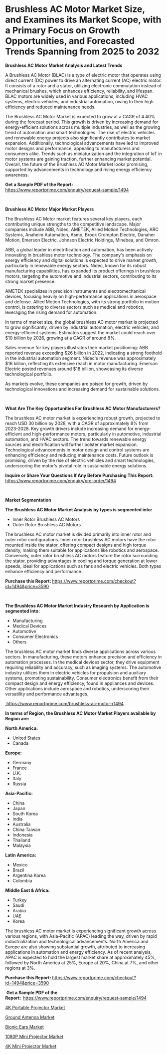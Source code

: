 <p><h1>Brushless AC Motor Market Size, and Examines its Market Scope, with a Primary Focus on Growth Opportunities, and Forecasted Trends Spanning from 2025 to 2032</h1></p><p><strong>Brushless AC Motor Market Analysis and Latest Trends</strong></p>
<p><p>A Brushless AC Motor (BLAC) is a type of electric motor that operates using direct current (DC) power to drive an alternating current (AC) electric motor. It consists of a rotor and a stator, utilizing electronic commutation instead of mechanical brushes, which enhances efficiency, reliability, and lifespan. BLAC motors are widely used in various applications, including HVAC systems, electric vehicles, and industrial automation, owing to their high efficiency and reduced maintenance needs.</p><p>The Brushless AC Motor Market is expected to grow at a CAGR of 4.40% during the forecast period. This growth is driven by increasing demand for energy-efficient solutions across multiple industries, as well as the growing trend of automation and smart technologies. The rise of electric vehicles and renewable energy projects also significantly contributes to market expansion. Additionally, technological advancements have led to improved motor designs and performance, appealing to manufacturers and consumers alike. Trends such as miniaturization and the integration of IoT in motor systems are gaining traction, further enhancing market potential. Overall, the future of the Brushless AC Motor Market looks promising, supported by advancements in technology and rising energy efficiency awareness.</p></p>
<p><strong>Get a Sample PDF of the Report:&nbsp;</strong> <a href="https://www.reportprime.com/enquiry/request-sample/1494?utm_campaign=1138&utm_medium=2&utm_source=Github&utm_content=ia&utm_term=18032025&utm_id=brushless-ac-motor">https://www.reportprime.com/enquiry/request-sample/1494</a></p>
<p>&nbsp;</p>
<p><strong>Brushless AC Motor Major Market Players</strong></p>
<p><p>The Brushless AC Motor market features several key players, each contributing unique strengths to the competitive landscape. Major companies include ABB, Nidec, AMETEK, Allied Motion Technologies, ARC Systems, Anaheim Automation, Asmo, Brook Crompton Electric, Danaher Motion, Emerson Electric, Johnson Electric Holdings, Minebea, and Omron.</p><p>ABB, a global leader in electrification and automation, has been actively innovating in brushless motor technology. The company's emphasis on energy efficiency and digital solutions is expected to drive market growth, particularly in renewable energy sectors. Nidec, known for its robust manufacturing capabilities, has expanded its product offerings in brushless motors, targeting the automotive and industrial sectors, contributing to its strong market presence.</p><p>AMETEK specializes in precision instruments and electromechanical devices, focusing heavily on high-performance applications in aerospace and defense. Allied Motion Technologies, with its strong portfolio in motion control, is catering to diverse sectors such as medical and robotics, leveraging the rising demand for automation.</p><p>In terms of market size, the global brushless AC motor market is projected to grow significantly, driven by industrial automation, electric vehicles, and energy-efficient systems. Estimates suggest the market could reach over $10 billion by 2026, growing at a CAGR of around 8%.</p><p>Sales revenue for key players illustrates their market positioning: ABB reported revenue exceeding $26 billion in 2022, indicating a strong foothold in the industrial automation segment. Nidec's revenue was approximately $16 billion, reflecting its extensive reach in motor manufacturing. Emerson Electric posted revenues around $18 billion, showcasing its diverse technological portfolio.</p><p>As markets evolve, these companies are poised for growth, driven by technological innovations and increasing demand for sustainable solutions.</p></p>
<p>&nbsp;</p>
<p><strong>What Are The Key Opportunities For Brushless AC Motor Manufacturers?</strong></p>
<p><p>The brushless AC motor market is experiencing robust growth, projected to reach USD 30 billion by 2028, with a CAGR of approximately 8% from 2023-2028. Key growth drivers include increasing demand for energy-efficient and high-performance motors, particularly in automotive, industrial automation, and HVAC sectors. The trend towards renewable energy sources and electrification will further bolster market expansion. Technological advancements in motor design and control systems are enhancing efficiency and reducing maintenance costs. Future outlook is promising, driven by the rise of electric vehicles and smart technologies, underscoring the motor's pivotal role in sustainable energy solutions.</p></p>
<p><strong>Inquire or Share Your Questions If Any Before Purchasing This Report:</strong> <a href="https://www.reportprime.com/enquiry/pre-order/1494?utm_campaign=1138&utm_medium=2&utm_source=Github&utm_content=ia&utm_term=18032025&utm_id=brushless-ac-motor">https://www.reportprime.com/enquiry/pre-order/1494</a></p>
<p>&nbsp;</p>
<p><strong>Market Segmentation</strong></p>
<p><strong>The Brushless AC Motor Market Analysis by types is segmented into:</strong></p>
<p><ul><li>Inner Rotor Brushless AC Motors</li><li>Outer Rotor Brushless AC Motors</li></ul></p>
<p><p>The brushless AC motor market is divided primarily into inner rotor and outer rotor configurations. Inner rotor brushless AC motors have the rotor mounted inside the stator, offering compact designs and high torque density, making them suitable for applications like robotics and aerospace. Conversely, outer rotor brushless AC motors feature the rotor surrounding the stator, providing advantages in cooling and torque generation at lower speeds, ideal for applications such as fans and electric vehicles. Both types enhance efficiency and performance.</p></p>
<p><strong>Purchase this Report:&nbsp;</strong><a href="https://www.reportprime.com/checkout?id=1494&price=3590&utm_campaign=1138&utm_medium=2&utm_source=Github&utm_content=ia&utm_term=18032025&utm_id=brushless-ac-motor">https://www.reportprime.com/checkout?id=1494&price=3590</a></p>
<p>&nbsp;</p>
<p><strong>The Brushless AC Motor Market Industry Research by Application is segmented into:</strong></p>
<p><ul><li>Manufacturing</li><li>Medical Devices</li><li>Automotive</li><li>Consumer Electronics</li><li>Others</li></ul></p>
<p><p>The brushless AC motor market finds diverse applications across various sectors. In manufacturing, these motors enhance precision and efficiency in automation processes. In the medical devices sector, they drive equipment requiring reliability and accuracy, such as imaging systems. The automotive industry utilizes them in electric vehicles for propulsion and auxiliary systems, promoting sustainability. Consumer electronics benefit from their compact design and energy efficiency, found in appliances and devices. Other applications include aerospace and robotics, underscoring their versatility and performance advantages.</p></p>
<p><a href="https://www.reportprime.com/brushless-ac-motor-r1494?utm_campaign=1138&utm_medium=2&utm_source=Github&utm_content=ia&utm_term=18032025&utm_id=brushless-ac-motor">&nbsp;https://www.reportprime.com/brushless-ac-motor-r1494</a></p>
<p><strong>In terms of Region, the Brushless AC Motor Market Players available by Region are:</strong></p>
<p>
    <p> <strong> North America: </strong>
        <ul>
            <li>United States</li>
            <li>Canada</li>
        </ul>
        </p> 
    <p> <strong> Europe: </strong>
        <ul>
            <li>Germany</li>
            <li>France</li>
            <li>U.K.</li>
            <li>Italy</li>
            <li>Russia</li>
        </ul>
        </p> 
    <p> <strong> Asia-Pacific: </strong>
        <ul>
            <li>China</li>
            <li>Japan</li>
            <li>South Korea</li>
            <li>India</li>
            <li>Australia</li>
            <li>China Taiwan</li>
            <li>Indonesia</li>
            <li>Thailand</li>
            <li>Malaysia</li>
        </ul>
        </p> 
    <p> <strong> Latin America: </strong>
        <ul>
            <li>Mexico</li>
            <li>Brazil</li>
            <li>Argentina Korea</li>
            <li>Colombia</li>
        </ul>
        </p> 
    <p> <strong> Middle East & Africa: </strong>
        <ul>
            <li>Turkey</li>
            <li>Saudi</li>
            <li>Arabia</li>
            <li>UAE</li>
            <li>Korea</li>
        </ul>
    </p>
    </p>
<p><p>The brushless AC motor market is experiencing significant growth across various regions, with Asia-Pacific (APAC) leading the way, driven by rapid industrialization and technological advancements. North America and Europe are also showing substantial growth, attributed to increasing applications in automation and energy efficiency. As of recent analysis, APAC is expected to hold the largest market share at approximately 45%, followed by North America at 25%, Europe at 20%, China at 7%, and other regions at 3%.</p></p>
<p><strong>Purchase this Report: </strong><a href="https://www.reportprime.com/checkout?id=1494&price=3590&utm_campaign=1138&utm_medium=2&utm_source=Github&utm_content=ia&utm_term=18032025&utm_id=brushless-ac-motor">https://www.reportprime.com/checkout?id=1494&price=3590</a></p>
<p>&nbsp;<strong>Get a Sample PDF of the Report:&nbsp;&nbsp;</strong><a href="https://www.reportprime.com/enquiry/request-sample/1494?utm_campaign=1138&utm_medium=2&utm_source=Github&utm_content=ia&utm_term=18032025&utm_id=brushless-ac-motor">https://www.reportprime.com/enquiry/request-sample/1494</a></p>
<p><strong></strong></p>
<p><p><a href="https://github.com/jerhoskinson197676/Market-Research-Report-List-1/blob/main/4k-portable-projector-market.md?utm_campaign=1138&utm_medium=2&utm_source=Github&utm_content=ia&utm_term=18032025&utm_id=brushless-ac-motor">4K Portable Projector Market</a></p><p><a href="https://github.com/norbeludie83/Market-Research-Report-List-1/blob/main/ground-antenna-market.md?utm_campaign=1138&utm_medium=2&utm_source=Github&utm_content=ia&utm_term=18032025&utm_id=brushless-ac-motor">Ground Antenna Market</a></p><p><a href="https://github.com/shirleenfraker87/Market-Research-Report-List-1/blob/main/bionic-ears-market.md?utm_campaign=1138&utm_medium=2&utm_source=Github&utm_content=ia&utm_term=18032025&utm_id=brushless-ac-motor">Bionic Ears Market</a></p><p><a href="https://github.com/JosephineMcguire65/Market-Research-Report-List-2/blob/main/1080p-mini-projector-market.md?utm_campaign=1138&utm_medium=2&utm_source=Github&utm_content=ia&utm_term=18032025&utm_id=brushless-ac-motor">1080P Mini Projector Market</a></p><p><a href="https://github.com/YashRP12/Market-Research-Report-List-7/blob/main/4k-mini-projector-market.md?utm_campaign=1138&utm_medium=2&utm_source=Github&utm_content=ia&utm_term=18032025&utm_id=brushless-ac-motor">4K Mini Projector Market</a></p></p>